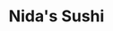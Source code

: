 ---
layout: place
title: Nida's Sushi
permalink: /ohio/columbus/nida-s-sushi.html
stateAbbr: OH
stateName: Ohio
cityName: Columbus
seo:
  type: restaurant
  links: https://www.nidasushinorthmarket.com/
place_id: ChIJt3XuLiaPOIgRINqETmIaGL0
photos:
  - name: >-
      places/ChIJt3XuLiaPOIgRINqETmIaGL0/photos/AeeoHcLJl-GhD-KvhwL6k2jX4HGVJ1FoIbwOepGT_3NRw4-XSmpbQ_Y9my16cPK6OO_YmJfUHHm8ej0loClzQ8mQ7mCTLQXAxa6y17unt0SMhDA-3q6cnXFS69nAeEHuhN_4R5R3u5ft7lo7zz2faqUabY8hb-s5VAbOzBRRqbVgczOLHXMl645LZQVt8JNsNozmCZBWDslNYrb0lJLKhooSrWe9JoXEUdJdPsUhrXo51G352h7CRsvtEJt0gNwME6ZhdyXjiO9UdxB6pAgYfvzN7Z1JOnhJT6CNZ6I4rKkIYaAWjzSN8Lg-Oa6NIIG8ciPI_yvy6NMrQ1wnYQrZ_ndv88yqpHSWd1SLt_h-3SOIuk_-iK6oQhs3o7V_Owxxo9z-DRxg10-_Zu_KGfr-4W_iAbxmzmZjBNvurVrA-OuFwLbgOy0
    widthPx: 4032
    heightPx: 3024
    authorAttributions:
      - displayName: Bill M
        uri: https://maps.google.com/maps/contrib/108395685650516698188
        photoUri: >-
          https://lh3.googleusercontent.com/a-/ALV-UjVPRFIRwro5J8dBA8v9YY4id1C14hWd0Ek-w7LXqEV4RFpzmNyF_Q=s100-p-k-no-mo
    flagContentUri: >-
      https://www.google.com/local/imagery/report/?cb_client=maps_api_places.places_api&image_key=!1e10!2sCIHM0ogKEICAgIDs8YXZ7AE&hl=en-US
    googleMapsUri: >-
      https://www.google.com/maps/place//data=!3m4!1e2!3m2!1sCIHM0ogKEICAgIDs8YXZ7AE!2e10!4m2!3m1!1s0x88388f262eee75b7:0xbd181a624e84da20
  - name: >-
      places/ChIJt3XuLiaPOIgRINqETmIaGL0/photos/AeeoHcKSJmUiY-ZZYfqYYAf5Q5Bg9bgfxB_x2aIgbVsL7QH_NHFwDNTrpTUE8owCG2IY2Qk2CDrUkZtLcSoJaMN2DvNiDFEKGPwrRtADh9Bjf9M_42HqZ-S4bw-EnjQs3zZO6B0nd7J9soJYhB-s2ZdDJ7bvKcmtju6oPHyKnRtgmaacdaW1kwyKNDOtGIHd9QFu4BGP0jx17-bhi8D03Y5EnpHwTEzpMtAOAbGlYrDjJW-AXjbR3o6QWpd52rnC9My5H7dgO0Olt6DGHjEapPLMxPpRXR8FfxDbyu7HpEFf61xV4w
    widthPx: 1500
    heightPx: 750
    authorAttributions:
      - displayName: Nida's Sushi
        uri: https://maps.google.com/maps/contrib/112925410053522668649
        photoUri: >-
          https://lh3.googleusercontent.com/a-/ALV-UjViYHY_7YM-1uKfF0IsL8J2MulMw2aBMTv0F-i9RpBgt8Y1Mlc=s100-p-k-no-mo
    flagContentUri: >-
      https://www.google.com/local/imagery/report/?cb_client=maps_api_places.places_api&image_key=!1e10!2sAF1QipNHhRjv0t-YVFk5HWheCiKkIPftd2jQl8TKUZas&hl=en-US
    googleMapsUri: >-
      https://www.google.com/maps/place//data=!3m4!1e2!3m2!1sAF1QipNHhRjv0t-YVFk5HWheCiKkIPftd2jQl8TKUZas!2e10!4m2!3m1!1s0x88388f262eee75b7:0xbd181a624e84da20
  - name: >-
      places/ChIJt3XuLiaPOIgRINqETmIaGL0/photos/AeeoHcLOCbzfqMWkvkS4UVgv9SVqQ1LCbsfKTwmdK2ep-95QuTCp8ouVb_7fHhmKQRNo1pU0s3L15b_9HaUZP6dLRSgpiEWVvSxQbWjwp-XJscGRvioOp4P60kqEhsV1XTVDjBYI5Ar-QHkwaior9ntv49KucCjQlI2YxdQVd0cRmMU09Q82Ah-VKJvWruefDPx7mKbgWSNy1r8xez6-lcrTbMVdm_dLg0bNxkrTRvbRNJqRdOdaEP3QZh3AdNJhXTNfnM2wIvWtcADG_mKgTf4SheU6PbmqiD0T7wN6bhvSFd7KQibsT0Ve3lCl7fWLp7oMQpv6xfUJ0K1mCZ57MNdLqkSJpLGb6b5kj8o40FofeLUEH3sxzqbUBy_p5utGtmnJWqxUTZTW_qHhjyK_uDMVgr-tXe6zE_-KsK694CL8q4w-d6OD
    widthPx: 2841
    heightPx: 3551
    authorAttributions:
      - displayName: Jordan Letner
        uri: https://maps.google.com/maps/contrib/111942387824134420084
        photoUri: >-
          https://lh3.googleusercontent.com/a-/ALV-UjVQnPhpmpQG1mBg1owYvZ3Bpy05BKytVd_jyZT7JKNDJxGeIPKv=s100-p-k-no-mo
    flagContentUri: >-
      https://www.google.com/local/imagery/report/?cb_client=maps_api_places.places_api&image_key=!1e10!2sCIHM0ogKEICAgMCwh6z4vwE&hl=en-US
    googleMapsUri: >-
      https://www.google.com/maps/place//data=!3m4!1e2!3m2!1sCIHM0ogKEICAgMCwh6z4vwE!2e10!4m2!3m1!1s0x88388f262eee75b7:0xbd181a624e84da20
  - name: >-
      places/ChIJt3XuLiaPOIgRINqETmIaGL0/photos/AeeoHcK71jWzOGxb-rYeoSRVFGxlCTeUpwuh6lMkXMG1j1rvwDf6UUJ1wDEpAq-OFFjxcUkvWnw81mC-S7NeT53bmJmwRzlNVUw5jP9bNbkWbo_ai8CsnjyM3_oayuHmyIkSb7IgIEFCVKNspETfqATUO0-ZIjkM3PqSzUQ8m4wYPD1YONKlj-TIZAu9fPcVakjIf-Ky-hHknozBEyrVEaxDG3lbCg4RDf7r0TR0QtVUB811_YqBrqH2XhR0ujDNRnwQfMie7HLa6loopoDIDmKnEQxHdR6Z61sMeliwsea4gyxeWAIf1lvw0IxO1zMMKs5A3-JuWFcHeMrs-JpTnS2EqbOviIVgB6ZfssgiDduLDvOyLB4cLM8e-UkvyaX-Ce646DeDLLQhzUUedMKz353vcFFyzwFTpX2-KV8a0U9dhtmOQEiu
    widthPx: 3024
    heightPx: 4032
    authorAttributions:
      - displayName: grac
        uri: https://maps.google.com/maps/contrib/101568519331851469956
        photoUri: >-
          https://lh3.googleusercontent.com/a-/ALV-UjWbdTfv9y_ofri1of9IQsqdm3tV0JtUuKdYetlV3AOtQoZdpRM5=s100-p-k-no-mo
    flagContentUri: >-
      https://www.google.com/local/imagery/report/?cb_client=maps_api_places.places_api&image_key=!1e10!2sCIHM0ogKEICAgIDfw4vX6QE&hl=en-US
    googleMapsUri: >-
      https://www.google.com/maps/place//data=!3m4!1e2!3m2!1sCIHM0ogKEICAgIDfw4vX6QE!2e10!4m2!3m1!1s0x88388f262eee75b7:0xbd181a624e84da20
  - name: >-
      places/ChIJt3XuLiaPOIgRINqETmIaGL0/photos/AeeoHcLhf-7VuTnEbb0TQBGCDgoGEwrEp6riPfTVuPDqwmufUq8rhivSJbaH1Gt-oPChfo-KPd6nhEgCMTKudvQf-E2q6ThMslFhnry0QjICrDjZ0FaL2Kk2wYvoBmitktUbx2XOaIUPBwPh2RXFzOb8yPNLGZsitDljq7eeBsrSLmXCdvbBKMNZbEZdT2YhdV_ejaroJg2C1arf7z1ZJJwPFRGSn4g3ByKNO-OGbPkXN0YL6gmA9jlzgtQ2riTr7biDeU7zIMZ8pqGSmuLQmc2W4XHAfl-IDlOqrWg5Crac6wdWkCYAdftT5MsbZjyqWf1kYFUakTyPegvAXj3wiqNkYSdDM4oMNs9yg7271rav7WUwdPDuU2oiG0LVtnGLZVPfzW21Q8wtNCHCrAOWPxv8eE8e5JrNyb8yhmPLKgDJ_Xb1IXA
    widthPx: 3024
    heightPx: 4032
    authorAttributions:
      - displayName: Beyah
        uri: https://maps.google.com/maps/contrib/112100381374360715138
        photoUri: >-
          https://lh3.googleusercontent.com/a-/ALV-UjXTUDitjHxSvaD-2Y32BjU6XXC9VkMhexjk0niOvlZF-57m9ZK2=s100-p-k-no-mo
    flagContentUri: >-
      https://www.google.com/local/imagery/report/?cb_client=maps_api_places.places_api&image_key=!1e10!2sCIHM0ogKEICAgIDHosPg0wE&hl=en-US
    googleMapsUri: >-
      https://www.google.com/maps/place//data=!3m4!1e2!3m2!1sCIHM0ogKEICAgIDHosPg0wE!2e10!4m2!3m1!1s0x88388f262eee75b7:0xbd181a624e84da20
  - name: >-
      places/ChIJt3XuLiaPOIgRINqETmIaGL0/photos/AeeoHcIO9d5GD1gPlqNqjPeRl4zp4pY_YOYGtRFJSu6dBXsiBEOcdg12MQggVZ3sr_vz7Rh47qxg3UeORUZLpKP-ZZO4TPtISbg2jd-zQNLsq0_zNYLKmFqqiXRh0tN_y4XGe1L6GATRloywXb7kLeIlyXugwKtCnTIzbg71DKilpeJCsIdnh_8Cvh7uYwFOxWvZMoR7xWmkfWYGW3URqTH7IS9oEfUs3SbuYgi-9_c6YQccbmwvrWa_ILtrYEkwyG2PZDQzf9uMZQX04MJ4PTeufyzNIlPjtl3wSCk4Vv2iSJuXfBBEW4skyfUfRtgQkx2uOOXTCQUNxvM4pwyPuLL_1mlE1n2wEvBTm-i8lcNIYo0Dh_GJ_5vG6RobZfg0AkFOpQ1Kbe4hHM-cKmM2o027MnnuQ1LBKK6Mc-wFn6eGConz7w
    widthPx: 2432
    heightPx: 4320
    authorAttributions:
      - displayName: James O'Brien
        uri: https://maps.google.com/maps/contrib/112499259949584542555
        photoUri: >-
          https://lh3.googleusercontent.com/a-/ALV-UjVmymXGpt5mBdSmalZcGJiKyVJ1Tlh2qEnKFSnrwWB_11-FUmi3=s100-p-k-no-mo
    flagContentUri: >-
      https://www.google.com/local/imagery/report/?cb_client=maps_api_places.places_api&image_key=!1e10!2sCIHM0ogKEICAgID4y6e9Iw&hl=en-US
    googleMapsUri: >-
      https://www.google.com/maps/place//data=!3m4!1e2!3m2!1sCIHM0ogKEICAgID4y6e9Iw!2e10!4m2!3m1!1s0x88388f262eee75b7:0xbd181a624e84da20
  - name: >-
      places/ChIJt3XuLiaPOIgRINqETmIaGL0/photos/AeeoHcJC6Xq5r_JZDfQhP_OslEF3IH2Z-OpJsEjtdZhpO1tqT8j7RpTrH9GKumE3nit8NLQ-Hgquknp5l3kPr5dJQT4ptOfe1C_TiOtqhuiC7Nap60IBeic5vri7hSBxLaahX_eJDAy3hyYyzEx0hyqQeAnu0K17Jpr7DTgy-dQuHEkaBQJZE0cnRVqmiTU4mp5KM0ySqrxXGUKMVr-8miS7Ec9YC8aVIiZlR1KI2MXr5g_hhXvQe1alzp-SdQGwvfFUOFPfvB7n1iUSTnRMiUZGccBzsCxg0fl8ASlxzb18zielZVhg7gsfYsmozPQ5f7VWVnE9SOL43owRVPlOHGEt9IJnRqYlcUTZugDILXf3kpAGM8-lt8honMbadXNV4lR0vQai6RAT-Y7GXuyd8ywD9MsIsEikdS4lJhMbHIyGlxvGOA
    widthPx: 4800
    heightPx: 2700
    authorAttributions:
      - displayName: Robert Dahlberg-Sears
        uri: https://maps.google.com/maps/contrib/100713984605924016664
        photoUri: >-
          https://lh3.googleusercontent.com/a-/ALV-UjUJpgwI1DAYaBAs5ayWijyc-_5Lxg4cO8Gz_AnBEW21Jf8o1pw=s100-p-k-no-mo
    flagContentUri: >-
      https://www.google.com/local/imagery/report/?cb_client=maps_api_places.places_api&image_key=!1e10!2sCIHM0ogKEICAgICE96e5dg&hl=en-US
    googleMapsUri: >-
      https://www.google.com/maps/place//data=!3m4!1e2!3m2!1sCIHM0ogKEICAgICE96e5dg!2e10!4m2!3m1!1s0x88388f262eee75b7:0xbd181a624e84da20
  - name: >-
      places/ChIJt3XuLiaPOIgRINqETmIaGL0/photos/AeeoHcIVvB4v5O6XOuoztcmKPdF8eoSaFpgWZJCOgXXCncWXCuzsEEuWZfm_BaS3JY4WetwnqKk7otB8TYXvUmjiK0N_F3Ao5l9PtkgHdZPOBcQyXYewy_XXbukZL2seBoEQiZQxnNqdnAp5gpRkqFxPlDcUVlr2NAJ3i8RFG9DAiZn4xKGp17tohCmRWvIwPD6BPWlxPoDXuucJJ9uWL-rWBIBC8QmbxZXqeHcZ8HuhsLMIYYobSRybd6ajEyyl4DZ8Axb6FgW1eoPH7N2gl2t_vyfb1QqAlPNtM7s34HkIc1dvKZ_cB4O5YSnYtyAF9WfRUQoSEkdpsDykzQaIvGBwxPl0qe5hhhfnYBfGNQbQMjnP199f1ycFPQ7TxYFqjXhDoI9eW06fxktSXmj-LkdpmFGBx8mBKbkX1OAv30vB4pygSKE
    widthPx: 4000
    heightPx: 3000
    authorAttributions:
      - displayName: Jeri-Lee V Real Estate
        uri: https://maps.google.com/maps/contrib/115135879555921025572
        photoUri: >-
          https://lh3.googleusercontent.com/a/ACg8ocKC4DDKu03KeuYEutBZxWCMN5avXe-XDKdUYFPhFrdXPV5N8w=s100-p-k-no-mo
    flagContentUri: >-
      https://www.google.com/local/imagery/report/?cb_client=maps_api_places.places_api&image_key=!1e10!2sCIHM0ogKEICAgIDWq5DasQE&hl=en-US
    googleMapsUri: >-
      https://www.google.com/maps/place//data=!3m4!1e2!3m2!1sCIHM0ogKEICAgIDWq5DasQE!2e10!4m2!3m1!1s0x88388f262eee75b7:0xbd181a624e84da20
  - name: >-
      places/ChIJt3XuLiaPOIgRINqETmIaGL0/photos/AeeoHcI_LFEyJO2bRdUwdoK_zX6jWLUz3nljjDvXAz_AaIZ4w-3YxdfbSpCVCyW4Y5py1-Lzk8gvbNI6e6VQd-wfErcX2KMayq9qU-fJNAzaBJh5GZIEx6GYD2vefN52D_XSAakTfjrq0QiMBAGO9bL49AaXKyifIlIZE9SE1wjyxnHLmxqG7q7Wl-4sI567s6t5eUAhsrZy6Z_Zv5mea4QzARNxclROWugN5tiEI2VNAF2L5Y6L2ZPmPGJ5DI-K513rirL8mA8dXwty1Jf6rROkYgyoXv9NJqlWD2p8mgUi7bXkYJYiRMbgyJ_XeUCJYDxpO_b92IGk3JZH3LjysCVhCNcfULavdKonsAXRzfaKTCMkyy8XcHSFKJTLV7CjQWw_cKsEBrX-uEGJ-z-L-_yDTx5DaN9-pJQJ_Y_gtw_6zfVcpA
    widthPx: 4032
    heightPx: 3024
    authorAttributions:
      - displayName: Ke3bz
        uri: https://maps.google.com/maps/contrib/113783505201283866341
        photoUri: >-
          https://lh3.googleusercontent.com/a-/ALV-UjUJURynoLto4Ii9s74aG5pf3Hj6fZlVTg_T2EBNRkm1grGXp_zUKA=s100-p-k-no-mo
    flagContentUri: >-
      https://www.google.com/local/imagery/report/?cb_client=maps_api_places.places_api&image_key=!1e10!2sCIHM0ogKEICAgICU2viMew&hl=en-US
    googleMapsUri: >-
      https://www.google.com/maps/place//data=!3m4!1e2!3m2!1sCIHM0ogKEICAgICU2viMew!2e10!4m2!3m1!1s0x88388f262eee75b7:0xbd181a624e84da20
  - name: >-
      places/ChIJt3XuLiaPOIgRINqETmIaGL0/photos/AeeoHcLF5_JttSJAJ4jsVOydYyB7lQR9HQxgnbf9gIKuaST7kPQd-SpTNrnkd6dSD3VvR8zmwXY5xpyG3H66q9T705GRIwTOb8deHtdHX59lE-mKMiAmKooVX41whopx_Y-Da27E57ifb8VXeogRM2RJeAqksZQBwfyBxv7gxStR0xIFO5_vDlP-7_Ah6-9tKt_InfDHW4tPzy2YArPDl8lRmRGySm3tTLjAa1SQVlsX46sU2smoLd0Pfu0n0lm0ziAYcouhjIiLF_xi-bXQqLqkE8qTzhPsIaE57mkvIXBLg3Dc-zmftaxesz4WTFysRXqTnXS76DiXZmFQv2ociu1Orlo4HEqPjiUlqYdUcrvpMoKD4wwgRSv_FnYn0bqIXSM6IQekp_4fED20jFh1B0yzviNZnRgfy_UC7GXhHDtFNVnbOQ
    widthPx: 4032
    heightPx: 3024
    authorAttributions:
      - displayName: Wattanapong Suankaew
        uri: https://maps.google.com/maps/contrib/112485134208245562378
        photoUri: >-
          https://lh3.googleusercontent.com/a-/ALV-UjUaGfZ04pAryCM8Fhfrr1n76lkIhHJFwSH_3FgH13Gwchll818=s100-p-k-no-mo
    flagContentUri: >-
      https://www.google.com/local/imagery/report/?cb_client=maps_api_places.places_api&image_key=!1e10!2sCIHM0ogKEICAgIDBpP7vNA&hl=en-US
    googleMapsUri: >-
      https://www.google.com/maps/place//data=!3m4!1e2!3m2!1sCIHM0ogKEICAgIDBpP7vNA!2e10!4m2!3m1!1s0x88388f262eee75b7:0xbd181a624e84da20
address: 59 Spruce St, Columbus, OH 43215, USA
street: 59 Spruce St
city: Columbus
state: OH
zip: '43215'
country: USA
neighborhood: Short North Arts District
latitude: '39.972203'
longitude: '-83.004384'
accessibility_options:
  wheelchairAccessibleParking: true
  wheelchairAccessibleEntrance: true
  wheelchairAccessibleRestroom: true
  wheelchairAccessibleSeating: true
business_status: OPERATIONAL
name: Nida's Sushi
google_maps_links:
  directionsUri: >-
    https://www.google.com/maps/dir//''/data=!4m7!4m6!1m1!4e2!1m2!1m1!1s0x88388f262eee75b7:0xbd181a624e84da20!3e0
  placeUri: https://maps.google.com/?cid=13625669682135882272
  writeAReviewUri: >-
    https://www.google.com/maps/place//data=!4m3!3m2!1s0x88388f262eee75b7:0xbd181a624e84da20!12e1
  reviewsUri: >-
    https://www.google.com/maps/place//data=!4m4!3m3!1s0x88388f262eee75b7:0xbd181a624e84da20!9m1!1b1
  photosUri: >-
    https://www.google.com/maps/place//data=!4m3!3m2!1s0x88388f262eee75b7:0xbd181a624e84da20!10e5
primary_type: Asian Restaurant
opening_hours:
  regular: null
  current: null
secondary_opening_hours:
  regular:
    weekdayDescriptions: null
    type: null
  current:
    weekdayDescriptions: null
    type: null
phone: (614) 228-4470
price_level: PRICE_LEVEL_INEXPENSIVE
price_range: $10 &ndash; $20
rating: '2.9'
rating_count: 0
website: https://www.nidasushinorthmarket.com/
description: >-
  Explore Nida's Sushi in Columbus, OH$$$Nida's Sushi in Columbus, OH, stands
  out as a vibrant Asian eatery nestled in the heart of the Short North Arts
  District, offering a blend of fresh flavors and accessible dining options.
  This spot delights with its Southeast Asian-inspired menu, featuring dishes
  like pad Thai and poke bowls alongside vegan choices, all served in a
  contemporary and relaxed atmosphere that invites casual enjoyment. The
  restaurant prioritizes convenience with wheelchair-accessible features and a
  variety of payment options, making it a welcoming choice for diverse diners.
  Whether you're seeking affordable sushi restaurants or Japanese-inspired
  places near you, this location combines quality ingredients with a laid-back
  vibe to create an enjoyable meal experience.
generative_summary: >-
  Explore Nida's Sushi in Columbus, OH$$$Nida's Sushi in Columbus, OH, stands
  out as a vibrant Asian eatery nestled in the heart of the Short North Arts
  District, offering a blend of fresh flavors and accessible dining options.
  This spot delights with its Southeast Asian-inspired menu, featuring dishes
  like pad Thai and poke bowls alongside vegan choices, all served in a
  contemporary and relaxed atmosphere that invites casual enjoyment. The
  restaurant prioritizes convenience with wheelchair-accessible features and a
  variety of payment options, making it a welcoming choice for diverse diners.
  Whether you're seeking affordable sushi restaurants or Japanese-inspired
  places near you, this location combines quality ingredients with a laid-back
  vibe to create an enjoyable meal experience.
generative_disclosure: Summarized by AI using the Grok-3-Mini model.
reviews:
  - name: >-
      places/ChIJt3XuLiaPOIgRINqETmIaGL0/reviews/ChZDSUhNMG9nS0VJQ0FnTUN3aDh6RGZnEAE
    relativePublishTimeDescription: 3 weeks ago
    rating: 4
    text:
      text: >-
        Extremely delicious and authentic Thai food. Lots of menu options and a
        variety of drinks. Staff are extremely helpful in making choices. Food
        was prepared quickly. Has a few seats at their bar area for eating.
      languageCode: en
    originalText:
      text: >-
        Extremely delicious and authentic Thai food. Lots of menu options and a
        variety of drinks. Staff are extremely helpful in making choices. Food
        was prepared quickly. Has a few seats at their bar area for eating.
      languageCode: en
    authorAttribution:
      displayName: Jordan Letner
      uri: https://www.google.com/maps/contrib/111942387824134420084/reviews
      photoUri: >-
        https://lh3.googleusercontent.com/a-/ALV-UjVQnPhpmpQG1mBg1owYvZ3Bpy05BKytVd_jyZT7JKNDJxGeIPKv=s128-c0x00000000-cc-rp-mo-ba4
    publishTime: '2025-03-21T14:20:34.322237Z'
    flagContentUri: >-
      https://www.google.com/local/review/rap/report?postId=ChZDSUhNMG9nS0VJQ0FnTUN3aDh6RGZnEAE&d=17924085&t=1
    googleMapsUri: >-
      https://www.google.com/maps/reviews/data=!4m6!14m5!1m4!2m3!1sChZDSUhNMG9nS0VJQ0FnTUN3aDh6RGZnEAE!2m1!1s0x88388f262eee75b7:0xbd181a624e84da20
  - name: >-
      places/ChIJt3XuLiaPOIgRINqETmIaGL0/reviews/ChZDSUhNMG9nS0VJQ0FnSURmdzR2WEtREAE
    relativePublishTimeDescription: 3 months ago
    rating: 5
    text:
      text: >-
        other reviewers are crazy! this place is amazing and i would go a
        million times over. absolutely delicious ate that up so fast no crumbs
        left. if i could propose i would. kind staff good price for delicious
        sushi !!!!!🍣
      languageCode: en
    originalText:
      text: >-
        other reviewers are crazy! this place is amazing and i would go a
        million times over. absolutely delicious ate that up so fast no crumbs
        left. if i could propose i would. kind staff good price for delicious
        sushi !!!!!🍣
      languageCode: en
    authorAttribution:
      displayName: grac
      uri: https://www.google.com/maps/contrib/101568519331851469956/reviews
      photoUri: >-
        https://lh3.googleusercontent.com/a-/ALV-UjWbdTfv9y_ofri1of9IQsqdm3tV0JtUuKdYetlV3AOtQoZdpRM5=s128-c0x00000000-cc-rp-mo
    publishTime: '2025-01-09T20:37:23.072313Z'
    flagContentUri: >-
      https://www.google.com/local/review/rap/report?postId=ChZDSUhNMG9nS0VJQ0FnSURmdzR2WEtREAE&d=17924085&t=1
    googleMapsUri: >-
      https://www.google.com/maps/reviews/data=!4m6!14m5!1m4!2m3!1sChZDSUhNMG9nS0VJQ0FnSURmdzR2WEtREAE!2m1!1s0x88388f262eee75b7:0xbd181a624e84da20
  - name: >-
      places/ChIJt3XuLiaPOIgRINqETmIaGL0/reviews/ChdDSUhNMG9nS0VJQ0FnTUNnakt2SzJRRRAB
    relativePublishTimeDescription: a month ago
    rating: 5
    text:
      text: >-
        Their thai tea is delicious, if you like southern sweet tea, you will
        love it.


        The chicken pad thai bento box is yummy, seems like they uses sweet
        chili sauce on the pad thai
      languageCode: en
    originalText:
      text: >-
        Their thai tea is delicious, if you like southern sweet tea, you will
        love it.


        The chicken pad thai bento box is yummy, seems like they uses sweet
        chili sauce on the pad thai
      languageCode: en
    authorAttribution:
      displayName: krystal daye
      uri: https://www.google.com/maps/contrib/115559056399332072659/reviews
      photoUri: >-
        https://lh3.googleusercontent.com/a/ACg8ocL9PMlNPGpA5chHf4hQS8cw5zm7NNU2NWKR1Xrli15SVUTEoQ=s128-c0x00000000-cc-rp-mo-ba4
    publishTime: '2025-02-14T18:41:17.146184Z'
    flagContentUri: >-
      https://www.google.com/local/review/rap/report?postId=ChdDSUhNMG9nS0VJQ0FnTUNnakt2SzJRRRAB&d=17924085&t=1
    googleMapsUri: >-
      https://www.google.com/maps/reviews/data=!4m6!14m5!1m4!2m3!1sChdDSUhNMG9nS0VJQ0FnTUNnakt2SzJRRRAB!2m1!1s0x88388f262eee75b7:0xbd181a624e84da20
  - name: >-
      places/ChIJt3XuLiaPOIgRINqETmIaGL0/reviews/ChdDSUhNMG9nS0VJQ0FnTURRaWJqR3lRRRAB
    relativePublishTimeDescription: a month ago
    rating: 1
    text:
      text: >-
        If I could rate this zero stars I would! I asked what was in the veggie
        roll because the menu was confusing and the lady at the register handed
        me it back and said to get back in line until I know what I want. She
        was very short and rude with me as I was just asking a question, making
        it seem as if I was a bother for ORDERING. I also saw her pick up food
        with her bare hands after touching money and the register.
      languageCode: en
    originalText:
      text: >-
        If I could rate this zero stars I would! I asked what was in the veggie
        roll because the menu was confusing and the lady at the register handed
        me it back and said to get back in line until I know what I want. She
        was very short and rude with me as I was just asking a question, making
        it seem as if I was a bother for ORDERING. I also saw her pick up food
        with her bare hands after touching money and the register.
      languageCode: en
    authorAttribution:
      displayName: Shauna Fredrickson
      uri: https://www.google.com/maps/contrib/111795726119939802576/reviews
      photoUri: >-
        https://lh3.googleusercontent.com/a/ACg8ocJSa41211wtJZC2gJQUhzdGLcmIRCUe46XNy-khfdsxxUnhgY2r=s128-c0x00000000-cc-rp-mo
    publishTime: '2025-03-11T21:41:31.865300Z'
    flagContentUri: >-
      https://www.google.com/local/review/rap/report?postId=ChdDSUhNMG9nS0VJQ0FnTURRaWJqR3lRRRAB&d=17924085&t=1
    googleMapsUri: >-
      https://www.google.com/maps/reviews/data=!4m6!14m5!1m4!2m3!1sChdDSUhNMG9nS0VJQ0FnTURRaWJqR3lRRRAB!2m1!1s0x88388f262eee75b7:0xbd181a624e84da20
  - name: >-
      places/ChIJt3XuLiaPOIgRINqETmIaGL0/reviews/ChdDSUhNMG9nS0VJQ0FnSURIb3NQZzR3RRAB
    relativePublishTimeDescription: 7 months ago
    rating: 4
    text:
      text: >-
        I feel like everyone gives this place bad reviews because they get the
        sushi 😭 I know it’s in the name but honestly it’s hard to find good
        sushi in the first place. I got the pad Thai and it was solid. The real
        standout was the Thai milk tea. It was soooo good. If you don’t get the
        food, try the milk tea!
      languageCode: en
    originalText:
      text: >-
        I feel like everyone gives this place bad reviews because they get the
        sushi 😭 I know it’s in the name but honestly it’s hard to find good
        sushi in the first place. I got the pad Thai and it was solid. The real
        standout was the Thai milk tea. It was soooo good. If you don’t get the
        food, try the milk tea!
      languageCode: en
    authorAttribution:
      displayName: Beyah
      uri: https://www.google.com/maps/contrib/112100381374360715138/reviews
      photoUri: >-
        https://lh3.googleusercontent.com/a-/ALV-UjXTUDitjHxSvaD-2Y32BjU6XXC9VkMhexjk0niOvlZF-57m9ZK2=s128-c0x00000000-cc-rp-mo-ba4
    publishTime: '2024-09-14T02:15:29.486523Z'
    flagContentUri: >-
      https://www.google.com/local/review/rap/report?postId=ChdDSUhNMG9nS0VJQ0FnSURIb3NQZzR3RRAB&d=17924085&t=1
    googleMapsUri: >-
      https://www.google.com/maps/reviews/data=!4m6!14m5!1m4!2m3!1sChdDSUhNMG9nS0VJQ0FnSURIb3NQZzR3RRAB!2m1!1s0x88388f262eee75b7:0xbd181a624e84da20
review_summary: >-
  What Customers Are Buzzing About$$$Visitors to this sushi spot often rave
  about the tasty Thai-inspired dishes and refreshing drinks, highlighting the
  quick service and helpful staff that make ordering a breeze. While some folks
  appreciate the solid flavors in options like pad Thai and Thai tea, others
  note that the sushi can vary but still offers good value for a casual bite.
  Overall, the atmosphere keeps things light and fun, with many enjoying the
  variety of menu choices that cater to different tastes, including vegetarian
  picks. Even with a few mixed experiences, the general feedback leans positive,
  suggesting it's a solid go-to for anyone searching for reliable sushi
  restaurants nearby, as long as you focus on the standout non-sushi items for a
  satisfying visit.
review_disclosure: Summarized by AI using the Grok-3-Mini model.
parking_options:
  valetParking: false
payment_options:
  acceptsCreditCards: true
  acceptsDebitCards: true
  acceptsCashOnly: false
  acceptsNfc: true
allow_dogs: null
curbside_pickup: null
delivery: true
dine_in: true
good_for_children: null
good_for_groups: null
good_for_sports: false
live_music: false
menu_for_children: false
outdoor_seating: null
reservable: true
restroom: true
serves_beer: null
serves_breakfast: null
serves_brunch: false
serves_cocktails: null
serves_coffee: null
serves_dinner: true
serves_dessert: true
serves_lunch: true
serves_vegetarian_food: true
serves_wine: null
takeout: true
update_category: pro
places_description: >-
  Southeast Asian fare & cocktails offered in a colorful, contemporary setting
  with a sushi bar.

---